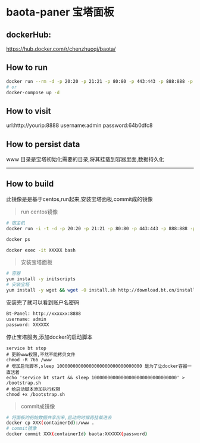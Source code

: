 # baota-paner 宝塔面板
## dockerHub: 
https://hub.docker.com/r/chenzhuoqi/baota/

## How to run
```bash
docker run --rm -d -p 20:20 -p 21:21 -p 80:80 -p 443:443 -p 888:888 -p 8888:8888 -v $PWD/www:/www chenzhuoqi/baota:5.1-64b0dfc8 bash /bootstrap.sh
# or
docker-compose up -d

```
## How to visit
url:http://yourip:8888
username:admin
password:64b0dfc8

## How to persist data
www 目录是宝塔初始化需要的目录,将其挂载到容器里面,数据持久化

---------
## How to build
此镜像是是基于centos,run起来,安装宝塔面板,commit成的镜像

> run centos镜像
```bash
# 宿主机
docker run -i -t -d -p 20:20 -p 21:21 -p 80:80 -p 443:443 -p 888:888 -p 8888:8888 -v $PWD/www:/www centos

docker ps

docker exec -it XXXXX bash

```
> 安装宝塔面板
```bash
# 容器
yum install -y initscripts
# 安装宝塔
yum install -y wget && wget -O install.sh http://download.bt.cn/install/install.sh && sh install.sh

```
安装完了就可以看到账户名密码

```bash
Bt-Panel: http://xxxxxx:8888
username: admin
password: XXXXXX
```
停止宝塔服务,添加docker的启动脚本
```
service bt stop
# 更新www权限,不然不能拷贝文件
chmod -R 766 /www
# 增加启动脚本,sleep 10000000000000000000000000000000 是为了让docker容器一直活着
echo 'service bt start && sleep 10000000000000000000000000000000' > /bootstrap.sh
# 给启动脚本添加执行权限
chmod +x /bootstrap.sh
```
> commit成镜像

```bash
# 将面板的初始数据共享出来,启动的时候再挂载进去
docker cp XXX(containerId):/www .
# commit镜像
docker commit XXX(containerId) baota:XXXXXX(password)
```


